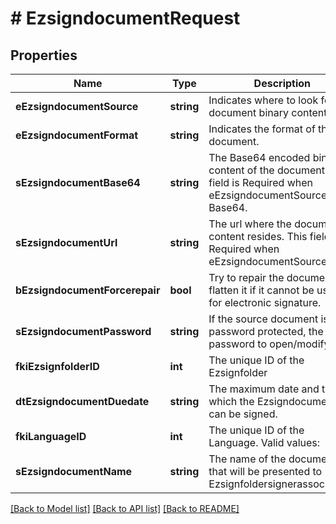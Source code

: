 # # EzsigndocumentRequest

## Properties

Name | Type | Description | Notes
------------ | ------------- | ------------- | -------------
**eEzsigndocumentSource** | **string** | Indicates where to look for the document binary content. |
**eEzsigndocumentFormat** | **string** | Indicates the format of the document. |
**sEzsigndocumentBase64** | **string** | The Base64 encoded binary content of the document.  This field is Required when eEzsigndocumentSource &#x3D; Base64. | [optional]
**sEzsigndocumentUrl** | **string** | The url where the document content resides.  This field is Required when eEzsigndocumentSource &#x3D; Url. | [optional]
**bEzsigndocumentForcerepair** | **bool** | Try to repair the document or flatten it if it cannot be used for electronic signature. | [optional] [default to true]
**sEzsigndocumentPassword** | **string** | If the source document is password protected, the password to open/modify it. | [optional] [default to '']
**fkiEzsignfolderID** | **int** | The unique ID of the Ezsignfolder |
**dtEzsigndocumentDuedate** | **string** | The maximum date and time at which the Ezsigndocument can be signed. |
**fkiLanguageID** | **int** | The unique ID of the Language.  Valid values:  |Value|Description| |-|-| |1|French| |2|English| |
**sEzsigndocumentName** | **string** | The name of the document that will be presented to Ezsignfoldersignerassociations |

[[Back to Model list]](../../README.md#models) [[Back to API list]](../../README.md#endpoints) [[Back to README]](../../README.md)
